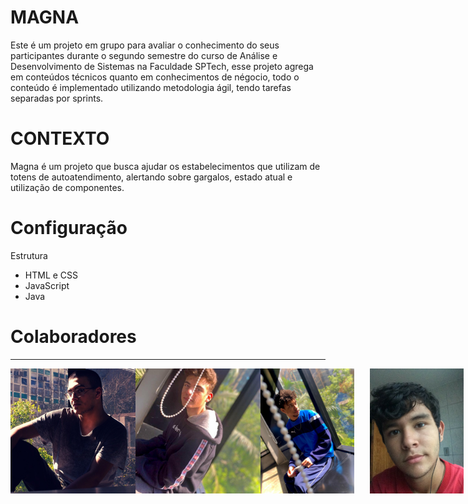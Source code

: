 # MAGNA

Este é um projeto em grupo para avaliar o conhecimento do seus participantes durante o segundo semestre do curso de Análise e Desenvolvimento de Sistemas na Faculdade SPTech, esse projeto agrega em conteúdos técnicos quanto em conhecimentos de négocio, todo o conteúdo é implementado utilizando metodologia ágil, tendo tarefas separadas por sprints.

# CONTEXTO

Magna é um projeto que busca ajudar os estabelecimentos que utilizam de totens de autoatendimento, alertando sobre gargalos, estado atual e utilização de componentes.

# Configuração

Estrutura
- HTML e CSS
- JavaScript
- Java
   
# Colaboradores
___

<div style="display:flex;">
<img src="./Colaboradores/gustavo.jpeg" width="200px" height="200" title="Gustavo Moraes">
<img src="./Colaboradores/renan.jpeg" width="200px" height="200" title="Renan Oliveira">
<img src="./Colaboradores/osakwe.jpg" width="200px" height="200" title="Lucas Osakwe">
<img src="./Colaboradores/lacerda.jpeg" width="200px" height="200" title="Lucas Lacerda">
<img src="./Colaboradores/vinicius.jpeg" width="200px" height="200" title="Vinicius Augusto">
</div>
